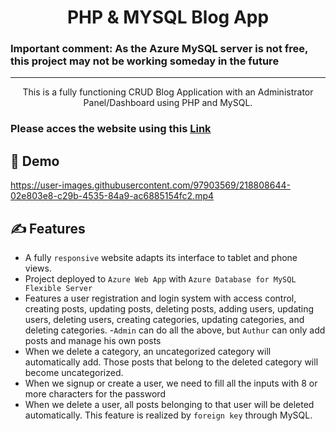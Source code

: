 <h1 align="center">PHP & MYSQL Blog App</h1>

### Important comment: As the Azure MySQL server is not free, this project may not be working someday in the future
---
<p align="center"> This is a fully functioning CRUD Blog Application with an Administrator Panel/Dashboard using PHP and MySQL.
    <br> 
</p>

### Please acces the website using this [Link](https://blogphp.azurewebsites.net/index.php)

## 🚀 Demo

https://user-images.githubusercontent.com/97903569/218808644-02e803e8-c29b-4535-84a9-ac6885154fc2.mp4

## ✍️ Features 

- A fully `responsive` website adapts its interface to tablet and phone views.
- Project deployed to `Azure Web App` with `Azure Database for MySQL Flexible Server`
- Features a user registration and login system with access control, creating posts, updating posts, deleting posts, adding users, updating users, deleting users, creating categories, updating categories, and deleting categories.
-`Admin` can do all the above, but `Authur` can only add posts and manage his own posts
- When we delete a category, an uncategorized category will automatically add. Those posts that belong to the deleted category will become uncategorized.
- When we signup or create a user, we need to fill all the inputs with 8 or more characters for the password
- When we delete a user, all posts belonging to that user will be deleted automatically. This feature is realized by `foreign key` through MySQL.
